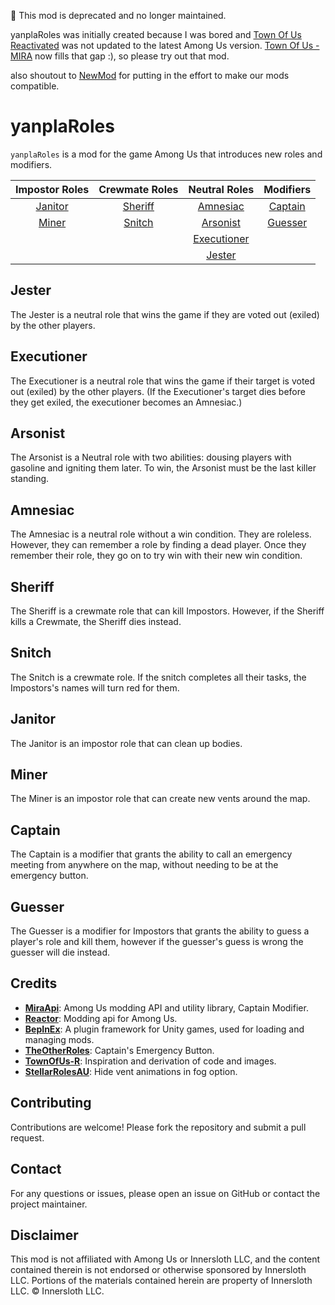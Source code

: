 🚨 This mod is deprecated and no longer maintained.

yanplaRoles was initially created because I was bored and [Town Of Us Reactivated](https://github.com/eDonnes124/Town-Of-Us-R) was not updated to the latest Among Us version.
[Town Of Us - MIRA](https://github.com/AU-Avengers/TOU-Mira) now fills that gap :), so please try out that mod.

also shoutout to [NewMod](https://github.com/CallOfCreator/NewMod) for putting in the effort to make our mods compatible.

# yanplaRoles
`yanplaRoles` is a mod for the game Among Us that introduces new roles and modifiers.

| **Impostor Roles**           | **Crewmate Roles**                | **Neutral Roles**                | **Modifiers**                |
|:----------------------------:|:---------------------------------:|:--------------------------------:|:----------------------------:|
| [Janitor](#janitor)          | [Sheriff](#sheriff)               | [Amnesiac](#amnesiac)            | [Captain](#captain)          |
| [Miner](#miner)              | [Snitch](#snitch)                 | [Arsonist](#arsonist)            | [Guesser](#guesser)          |
|                              |                                   | [Executioner](#executioner)      |                              |
|                              |                                   | [Jester](#jester)                |                              |

## Jester

The Jester is a neutral role that wins the game if they are voted out (exiled) by the other players.

## Executioner

The Executioner is a neutral role that wins the game if their target is voted out (exiled) by the other players. (If the Executioner's target dies before they get exiled, the executioner becomes an Amnesiac.)

## Arsonist

The Arsonist is a Neutral role with two abilities: dousing players with gasoline and igniting them later. To win, the Arsonist must be the last killer standing.

## Amnesiac

The Amnesiac is a neutral role without a win condition. 
They are roleless.
However, they can remember a role by finding a dead player.
Once they remember their role, they go on to try win with their new win condition.

## Sheriff

The Sheriff is a crewmate role that can kill Impostors. However, if the Sheriff kills a Crewmate, the Sheriff dies instead.

## Snitch

The Snitch is a crewmate role. If the snitch completes all their tasks, the Impostors's names will turn red for them.

## Janitor

The Janitor is an impostor role that can clean up bodies.

## Miner

The Miner is an impostor role that can create new vents around the map.

## Captain

The Captain is a modifier that grants the ability to call an emergency meeting from anywhere on the map, without needing to be at the emergency button.

## Guesser

The Guesser is a modifier for Impostors that grants the ability to guess a player's role and kill them, however if the guesser's guess is wrong the guesser will die instead.



## Credits
- **[MiraApi](https://github.com/All-Of-Us-Mods/MiraAPI)**: Among Us modding API and utility library, Captain Modifier.
- **[Reactor](https://github.com/NuclearPowered/Reactor)**: Modding api for Among Us.
- **[BepInEx](https://github.com/BepInEx/BepInEx)**: A plugin framework for Unity games, used for loading and managing mods.
- **[TheOtherRoles](https://github.com/TheOtherRolesAU/TheOtherRoles)**: Captain's Emergency Button.
- **[TownOfUs-R](https://github.com/eDonnes124/Town-Of-Us-R)**: Inspiration and derivation of code and images.
- **[StellarRolesAU](https://github.com/Mr-Fluuff/StellarRolesAU)**: Hide vent animations in fog option.

## Contributing

Contributions are welcome! Please fork the repository and submit a pull request.

## Contact

For any questions or issues, please open an issue on GitHub or contact the project maintainer.

## Disclaimer

This mod is not affiliated with Among Us or Innersloth LLC, and the content contained therein is not endorsed or otherwise sponsored by Innersloth LLC. Portions of the materials contained herein are property of Innersloth LLC. © Innersloth LLC.
